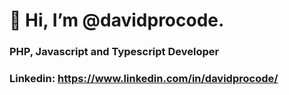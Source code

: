 # 👋 Hi, I’m @davidprocode.
### PHP, Javascript and Typescript Developer
### Linkedin: https://www.linkedin.com/in/davidprocode/

